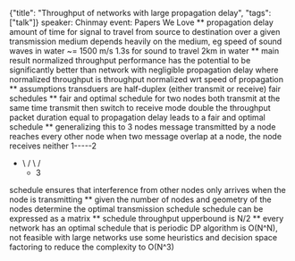 {"title": "Throughput of networks with large propagation delay", "tags": ["talk"]}
speaker: Chinmay
event: Papers We Love
** propagation delay
amount of time for signal to travel from source to destination over a given transmission medium
depends heavily on the medium, eg speed of sound waves in water ~= 1500 m/s
1.3s for sound to travel 2km in water
** main result
normalized throughput performance has the potential to be significantly better than network with negligible propagation delay
where normalized throughput is throughput normalized wrt speed of propagation
** assumptions
transduers are half-duplex (either transmit or receive)
fair schedules
** fair and optimal schedule for two nodes
both transmit at the same time
transmit then switch to receive mode
double the throughput
packet duration equal to propagation delay leads to a fair and optimal schedule
** generalizing this to 3 nodes
message transmitted by a node reaches every other node
when two message overlap at a node, the node receives neither
 1-----2
* \   /
   \ /
  * 3

schedule ensures that interference from other nodes only arrives when the node
is transmitting
** given the number of nodes and geometry of the nodes
determine the optimal transmission schedule
schedule can be expressed as a matrix
** schedule throughput upperbound is N/2
** every network has an optimal schedule that is periodic
DP algorithm is O(N^N), not feasible with large networks
use some heuristics and decision space factoring to reduce the complexity to O(N^3)
